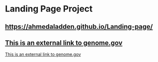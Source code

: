 # Landing Page Project
##  https://ahmedaladden.github.io/Landing-page/
## [This is an external link to genome.gov](https://www.genome.gov/)
[This is an external link to genome.gov](https://www.genome.gov/)
